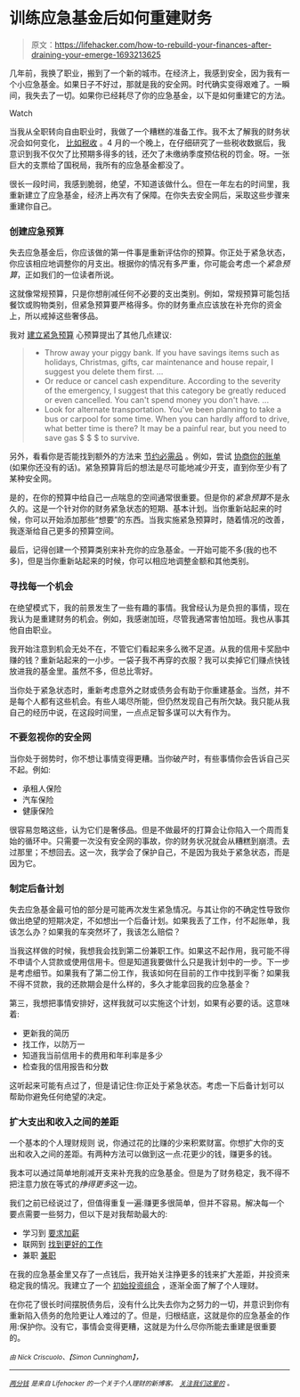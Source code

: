 # 训练应急基金后如何重建财务

> 原文：<https://lifehacker.com/how-to-rebuild-your-finances-after-draining-your-emerge-1693213625>

几年前，我换了职业，搬到了一个新的城市。在经济上，我感到安全，因为我有一个小应急基金。如果日子不好过，那就是我的安全网。时代确实变得艰难了。一瞬间，我失去了一切。如果你已经耗尽了你的应急基金，以下是如何重建它的方法。

Watch

当我从全职转向自由职业时，我做了一个糟糕的准备工作。我不太了解我的财务状况会如何变化， [比如税收](https://lifehacker.com/what-you-should-know-about-taxes-when-youre-a-freelance-1679003868) 。4 月的一个晚上，在仔细研究了一些税收数据后，我意识到我不仅欠了比预期多得多的钱，还欠了未缴纳季度预估税的罚金。呀。一张巨大的支票给了国税局，我所有的应急基金都没了。

很长一段时间，我感到脆弱，绝望，不知道该做什么。但在一年左右的时间里，我重新建立了应急基金，经济上再次有了保障。在你失去安全网后，采取这些步骤来重建你自己。

### 创建应急预算

失去应急基金后，你应该做的第一件事是重新评估你的预算。你正处于紧急状态，你应该相应地调整你的月支出。根据你的情况有多严重，你可能会考虑一个*紧急预算*，正如我们的一位读者所说。

这就像常规预算，只是你想削减任何不必要的支出类别。例如，常规预算可能包括餐饮或购物类别，但紧急预算要严格得多。你的财务重点应该放在补充你的资金上，所以戒掉这些奢侈品。

我对 [建立紧急预算](http://www.iheartbudgets.net/2012/10/how-to-create-an-emergency-budget/) 心预算提出了其他几点建议:

> *   Throw away your piggy bank. If you have savings items such as holidays, Christmas, gifts, car maintenance and house repair, I suggest you delete them first. ...
> *   Or reduce or cancel cash expenditure. According to the severity of the emergency, I suggest that this category be greatly reduced or even cancelled. You can't spend money you don't have. ...
> *   Look for alternate transportation. You've been planning to take a bus or carpool for some time. When you can hardly afford to drive, what better time is there? It may be a painful rear, but you need to save gas $ $ $ to survive.

另外，看看你是否能找到额外的方法来 [节约必需品](http://lifehacker.com/how-to-live-cheap-and-put-hundreds-of-dollars-back-in-y-5848151) 。例如，尝试 [协商你的账单](http://twocents.lifehacker.com/effectively-negotiate-your-bills-with-the-silent-treatm-1691608228) (如果你还没有的话)。紧急预算背后的想法是尽可能地减少开支，直到你至少有了某种安全网。

是的，在你的预算中给自己一点喘息的空间通常很重要。但是你的*紧急预算*不是永久的。这是一个针对你的财务紧急状态的短期、基本计划。当你重新站起来的时候，你可以开始添加那些“想要”的东西。当我实施紧急预算时，随着情况的改善，我逐渐给自己更多的预算空间。

最后，记得创建一个预算类别来补充你的应急基金。一开始可能不多(我的也不多)，但是当你重新站起来的时候，你可以相应地调整金额和其他类别。

### 寻找每一个机会

在绝望模式下，我的前景发生了一些有趣的事情。我曾经认为是负担的事情，现在我认为是重建财务的机会。例如，我感谢加班，尽管我通常害怕加班。我也从事其他自由职业。

我开始注意到机会无处不在，不管它们看起来多么微不足道。从我的信用卡奖励中赚的钱？重新站起来的一小步。一袋子我不再穿的衣服？我可以卖掉它们赚点快钱放进我的基金里。虽然不多，但总比零好。

当你处于紧急状态时，重新考虑意外之财或债务会有助于你重建基金。当然，并不是每个人都有这些机会。有些人竭尽所能，但仍然发现自己有所欠缺。我只能从我自己的经历中说，在这段时间里，一点点足智多谋可以大有作为。

### 不要忽视你的安全网

当你处于弱势时，你不想让事情变得更糟。当你破产时，有些事情你会告诉自己买不起。例如:

*   承租人保险
*   汽车保险
*   健康保险

很容易忽略这些，认为它们是奢侈品。但是不做最坏的打算会让你陷入一个周而复始的循环中。只需要一次没有安全网的事故，你的财务状况就会从糟糕到崩溃。去过那里；不想回去。这一次，我学会了保护自己，不是因为我处于紧急状态，而是因为它。

### 制定后备计划

失去应急基金最可怕的部分是可能再次发生紧急情况。与其让你的不确定性导致你做出绝望的短期决定，不如想出一个后备计划。如果我丢了工作，付不起账单，我该怎么办？如果我的车突然坏了，我该怎么赔偿？

当我这样做的时候，我想我会找到第二份兼职工作。如果这不起作用，我可能不得不申请个人贷款或使用信用卡。但是知道我要做什么只是我计划中的一步。下一步是考虑细节。如果我有了第二份工作，我该如何在目前的工作中找到平衡？如果我不得不贷款，我的还款期会是什么样的，多久才能拿回我的应急基金？

第三，我想把事情安排好，这样我就可以实施这个计划，如果有必要的话。这意味着:

*   更新我的简历
*   找工作，以防万一
*   知道我当前信用卡的费用和年利率是多少
*   检查我的信用报告和分数

这听起来可能有点过了，但是请记住:你正处于紧急状态。考虑一下后备计划可以帮助你避免任何绝望的决定。

### 扩大支出和收入之间的差距

一个基本的个人理财规则 说，你通过花的比赚的少来积累财富。你想扩大你的支出和收入之间的差距。有两种方法可以做到这一点:花更少的钱，赚更多的钱。

我本可以通过简单地削减开支来补充我的应急基金。但是为了财务稳定，我不得不把注意力放在等式的*挣得更多*这一边。

我们之前已经说过了，但值得重复一遍:赚更多很简单，但并不容易。解决每一个要点需要一些努力，但以下是对我帮助最大的:

*   学习到 [要求加薪](http://lifehacker.com/the-right-way-to-ask-for-a-raise-and-get-what-you-deser-1577005970)
*   联网到 [找到更好的工作](http://lifehacker.com/top-10-ways-to-get-a-better-job-5894136)
*   兼职 [兼职](http://twocents.lifehacker.com/how-do-you-earn-extra-money-on-the-side-1589589893)

在我的应急基金里又存了一点钱后，我开始关注挣更多的钱来扩大差距，并投资来稳定我的情况。我建立了一个 [初始投资组合](https://lifehacker.com/how-to-build-an-easy-beginner-set-and-forget-investm-1686878594) ，逐渐全面了解了个人理财。

在你花了很长时间摆脱债务后，没有什么比失去你为之努力的一切，并意识到你有重新陷入债务的危险更让人难过的了。但是，归根结底，这就是你的应急基金的作用:保护你。没有它，事情会变得更糟，这就是为什么尽你所能去重建是很重要的。

<small>*由 Nick Criscuolo、*</small><small>*【Simon Cunningham】*</small>*，*

* * *

*[*<small>两分钱</small>*](http://ift.tt/MNrhmo) <small>*是来自 Lifehacker 的一个关于个人理财的新博客。*</small> [*<small>关注我们这里的</small>*](http://ift.tt/1cudqxU) <small>*。*</small>*